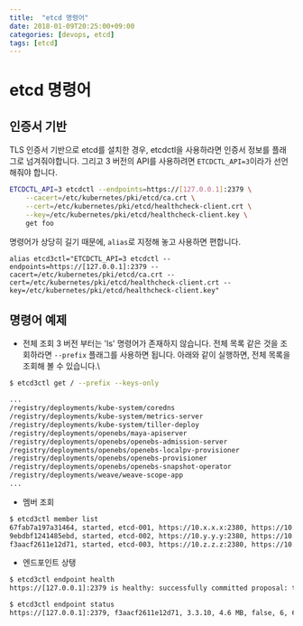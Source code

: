```yaml
---
title:  "etcd 명령어"
date: 2018-01-09T20:25:00+09:00
categories: [devops, etcd]
tags: [etcd]
---
```


# etcd 명령어
## 인증서 기반
TLS 인증서 기반으로 etcd를 설치한 경우, etcdctl을 사용하라면 인증서 정보를 플래그로 넘겨줘야합니다. 
그리고 3 버전의 API를 사용하려면 `ETCDCTL_API=3`이라가 선언해줘야 합니다.
```bash
ETCDCTL_API=3 etcdctl --endpoints=https://[127.0.0.1]:2379 \
    --cacert=/etc/kubernetes/pki/etcd/ca.crt \
    --cert=/etc/kubernetes/pki/etcd/healthcheck-client.crt \
    --key=/etc/kubernetes/pki/etcd/healthcheck-client.key \
    get foo
```

명령어가 상당히 길기 때문에, `alias`로 지정해 놓고 사용하면 편합니다.
```
alias etcd3ctl="ETCDCTL_API=3 etcdctl --endpoints=https://[127.0.0.1]:2379 --cacert=/etc/kubernetes/pki/etcd/ca.crt --cert=/etc/kubernetes/pki/etcd/healthcheck-client.crt --key=/etc/kubernetes/pki/etcd/healthcheck-client.key"

```

## 명령어 예제
- 전체 조회
3 버전 부터는 'ls' 명령어가 존재하지 않습니다. 전체 목록 같은 것을 조회하라면 `--prefix` 플래그를 사용하면 됩니다.
아래와 같이 실행하면, 전체 목록을 조회해 볼 수 있습니다.\
```bash
$ etcd3ctl get / --prefix --keys-only

...
/registry/deployments/kube-system/coredns
/registry/deployments/kube-system/metrics-server
/registry/deployments/kube-system/tiller-deploy
/registry/deployments/openebs/maya-apiserver
/registry/deployments/openebs/openebs-admission-server
/registry/deployments/openebs/openebs-localpv-provisioner
/registry/deployments/openebs/openebs-provisioner
/registry/deployments/openebs/openebs-snapshot-operator
/registry/deployments/weave/weave-scope-app
...

```

- 멤버 조회
```bash
$ etcd3ctl member list
67fab7a197a31464, started, etcd-001, https://10.x.x.x:2380, https://10.x.x.x:2379
9ebdbf1241485ebd, started, etcd-002, https://10.y.y.y:2380, https://10.y.y.y:2379
f3aacf2611e12d71, started, etcd-003, https://10.z.z.z:2380, https://10.z.z.z:2379

```

- 엔드포인트 상탱
```bash
$ etcd3ctl endpoint health
https://[127.0.0.1]:2379 is healthy: successfully committed proposal: took = 1.13549ms

$ etcd3ctl endpoint status
https://[127.0.0.1]:2379, f3aacf2611e12d71, 3.3.10, 4.6 MB, false, 6, 6880100

```
